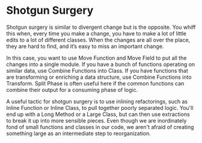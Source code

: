 # Shotgun Surgery

Shotgun surgery is similar to divergent change but is the opposite. You whiff this when, every time you make a change, you have to make a lot of little edits to a lot of different classes. When the changes are all over the place, they are hard to find, and it’s easy to miss an important change.

In this case, you want to use Move Function and Move Field to put all the changes into a single module. If you have a bunch of functions operating on similar data, use Combine Functions into Class. If you have functions that are transforming or enriching a data structure, use Combine Functions into Transform. Split Phase is often useful here if the common functions can combine their output for a consuming phase of logic.

A useful tactic for shotgun surgery is to use inlining refactorings, such as Inline Function or Inline Class, to pull together poorly separated logic. You'll end up with a Long Method or a Large Class, but can then use extractions to break it up into more sensible pieces. Even though we are inordinately fond of small functions and classes in our code, we aren't afraid of creating something large as an intermediate step to reorganization.
